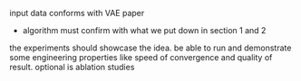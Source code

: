 input data conforms with VAE paper

* algorithm must confirm with what we put down in section 1 and 2



the experiments should showcase the idea. be able to run and demonstrate some engineering properties like speed of convergence and quality of result. optional is ablation studies